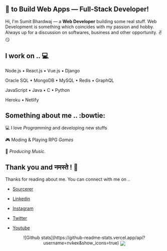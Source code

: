 ## 💖 to Build Web Apps — Full-Stack Developer!

Hi, I'm Sumit Bhardwaj — a **Web Developer** building some real stuff. Web Development is something which coincides with my passion and hobby. Always up for a discussion on softwares, business and other opportunity. ✌😏

## I work on .. 💻

Node.js • React.js • Vue.js • Django

Oracle SQL • MongoDB • MySQL • Redis • GraphQL

JavaScript • Java • C • Python 

Heroku • Netlify

## Something about me .. :bowtie:

💻 I love _Programming_ and developing new stuffs

🎮 Moding & Playing RPG _Games_

🎵 _Producing Music_.

## Thank you and नमस्ते ! 🙏

Thanks for reading about me. You can connect with me on ..

* [Sourcerer](https://sourcerer.io/nvkex)

* [Linkedin](https://www.linkedin.com/in/nvkex)

* [Instagram](https://www.instagram.com/nvkex/)

* [Twitter](https://www.twitter.com/nvkex/)

* [Youtube](https://www.youtube.com/channel/UCtjIO4smbuyr7wjKHJQKZ8g)

<p align="center">
  ![Github stats](https://github-readme-stats.vercel.app/api?username=nvkex&show_icons=true)
  <img align='center' src="https://visitor-badge.laobi.icu/badge?page_id=nvkex.visitor-badge">
</p>
